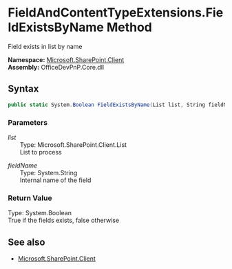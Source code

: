 # FieldAndContentTypeExtensions.FieldExistsByName Method  
Field exists in list by name  

**Namespace:** [Microsoft.SharePoint.Client](Microsoft.SharePoint.Client.md)  
**Assembly:** OfficeDevPnP.Core.dll  
## Syntax
```C#
public static System.Boolean FieldExistsByName(List list, String fieldName)
```
### Parameters
*list*  
&emsp;&emsp;Type: Microsoft.SharePoint.Client.List  
&emsp;&emsp;List to process  
  
*fieldName*  
&emsp;&emsp;Type: System.String  
&emsp;&emsp;Internal name of the field  
  
### Return Value
Type: System.Boolean  
True if the fields exists, false otherwise

## See also
- [Microsoft.SharePoint.Client](Microsoft.SharePoint.Client.md)
